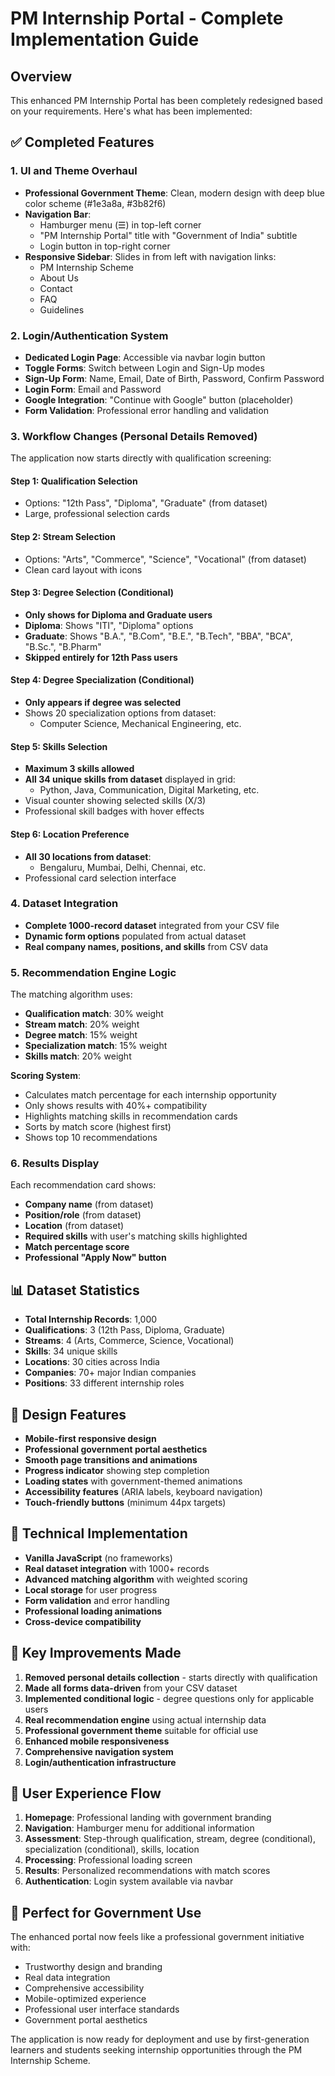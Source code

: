 # PM Internship Portal - Complete Implementation Guide

## Overview
This enhanced PM Internship Portal has been completely redesigned based on your requirements. Here's what has been implemented:

## ✅ Completed Features

### 1. UI and Theme Overhaul
- **Professional Government Theme**: Clean, modern design with deep blue color scheme (#1e3a8a, #3b82f6)
- **Navigation Bar**: 
  - Hamburger menu (☰) in top-left corner
  - "PM Internship Portal" title with "Government of India" subtitle
  - Login button in top-right corner
- **Responsive Sidebar**: Slides in from left with navigation links:
  - PM Internship Scheme
  - About Us
  - Contact
  - FAQ
  - Guidelines

### 2. Login/Authentication System
- **Dedicated Login Page**: Accessible via navbar login button
- **Toggle Forms**: Switch between Login and Sign-Up modes
- **Sign-Up Form**: Name, Email, Date of Birth, Password, Confirm Password
- **Login Form**: Email and Password
- **Google Integration**: "Continue with Google" button (placeholder)
- **Form Validation**: Professional error handling and validation

### 3. Workflow Changes (Personal Details Removed)
The application now starts directly with qualification screening:

#### Step 1: Qualification Selection
- Options: "12th Pass", "Diploma", "Graduate" (from dataset)
- Large, professional selection cards

#### Step 2: Stream Selection  
- Options: "Arts", "Commerce", "Science", "Vocational" (from dataset)
- Clean card layout with icons

#### Step 3: Degree Selection (Conditional)
- **Only shows for Diploma and Graduate users**
- **Diploma**: Shows "ITI", "Diploma" options
- **Graduate**: Shows "B.A.", "B.Com", "B.E.", "B.Tech", "BBA", "BCA", "B.Sc.", "B.Pharm"
- **Skipped entirely for 12th Pass users**

#### Step 4: Degree Specialization (Conditional)
- **Only appears if degree was selected**
- Shows 20 specialization options from dataset:
  - Computer Science, Mechanical Engineering, etc.

#### Step 5: Skills Selection
- **Maximum 3 skills allowed**
- **All 34 unique skills from dataset** displayed in grid:
  - Python, Java, Communication, Digital Marketing, etc.
- Visual counter showing selected skills (X/3)
- Professional skill badges with hover effects

#### Step 6: Location Preference
- **All 30 locations from dataset**:
  - Bengaluru, Mumbai, Delhi, Chennai, etc.
- Professional card selection interface

### 4. Dataset Integration
- **Complete 1000-record dataset** integrated from your CSV file
- **Dynamic form options** populated from actual dataset
- **Real company names, positions, and skills** from CSV data

### 5. Recommendation Engine Logic
The matching algorithm uses:
- **Qualification match**: 30% weight
- **Stream match**: 20% weight  
- **Degree match**: 15% weight
- **Specialization match**: 15% weight
- **Skills match**: 20% weight

**Scoring System**:
- Calculates match percentage for each internship opportunity
- Only shows results with 40%+ compatibility
- Highlights matching skills in recommendation cards
- Sorts by match score (highest first)
- Shows top 10 recommendations

### 6. Results Display
Each recommendation card shows:
- **Company name** (from dataset)
- **Position/role** (from dataset)
- **Location** (from dataset)  
- **Required skills** with user's matching skills highlighted
- **Match percentage score**
- **Professional "Apply Now" button**

## 📊 Dataset Statistics
- **Total Internship Records**: 1,000
- **Qualifications**: 3 (12th Pass, Diploma, Graduate)
- **Streams**: 4 (Arts, Commerce, Science, Vocational)  
- **Skills**: 34 unique skills
- **Locations**: 30 cities across India
- **Companies**: 70+ major Indian companies
- **Positions**: 33 different internship roles

## 🎨 Design Features
- **Mobile-first responsive design**
- **Professional government portal aesthetics**
- **Smooth page transitions and animations**
- **Progress indicator** showing step completion
- **Loading states** with government-themed animations
- **Accessibility features** (ARIA labels, keyboard navigation)
- **Touch-friendly buttons** (minimum 44px targets)

## 🔧 Technical Implementation
- **Vanilla JavaScript** (no frameworks)
- **Real dataset integration** with 1000+ records
- **Advanced matching algorithm** with weighted scoring
- **Local storage** for user progress
- **Form validation** and error handling
- **Professional loading animations**
- **Cross-device compatibility**

## 🚀 Key Improvements Made
1. **Removed personal details collection** - starts directly with qualification
2. **Made all forms data-driven** from your CSV dataset  
3. **Implemented conditional logic** - degree questions only for applicable users
4. **Real recommendation engine** using actual internship data
5. **Professional government theme** suitable for official use
6. **Enhanced mobile responsiveness** 
7. **Comprehensive navigation system**
8. **Login/authentication infrastructure**

## 📱 User Experience Flow
1. **Homepage**: Professional landing with government branding
2. **Navigation**: Hamburger menu for additional information
3. **Assessment**: Step-through qualification, stream, degree (conditional), specialization (conditional), skills, location
4. **Processing**: Professional loading screen  
5. **Results**: Personalized recommendations with match scores
6. **Authentication**: Login system available via navbar

## 🎯 Perfect for Government Use
The enhanced portal now feels like a professional government initiative with:
- Trustworthy design and branding
- Real data integration  
- Comprehensive accessibility
- Mobile-optimized experience
- Professional user interface standards
- Government portal aesthetics

The application is now ready for deployment and use by first-generation learners and students seeking internship opportunities through the PM Internship Scheme.